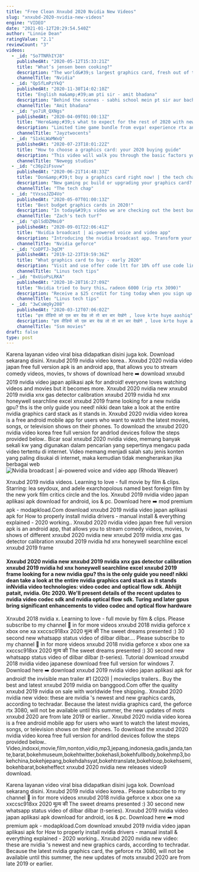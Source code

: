 ```yaml
---
title: "Free Clean Xnxubd 2020 Nvidia New Videos"
slug: "xnxubd-2020-nvidia-new-videos"
engine: "VIDEO"
date: "2021-01-12T20:29:54.540Z"
author: "Linnie Dean"
ratingValue: "2.1"
reviewCount: "3"
videos:
  - _id: "So7TNRhIYJ8"
    publishedAt: "2020-05-12T15:33:21Z"
    title: "What’s jensen been cooking?"
    description: "The world&#39;s largest graphics card, fresh out of the oven."
    channelTitle: "Nvidia"
  - _id: "Qp5fLmPzYkQ"
    publishedAt: "2020-11-30T14:02:10Z"
    title: "English ma&amp;#39;am pti sir - amit bhadana"
    description: "Behind the scenes - sabhi school mein pt sir aur bachho ka ajab gazab hi rishta hota hain. Aisa hi rishta mera bhi tha"
    channelTitle: "Amit bhadana"
  - _id: "yo7iR_QXNgs"
    publishedAt: "2020-04-09T01:00:13Z"
    title: "Here&amp;#39;s what to expect for the rest of 2020 with new cpus and gpus"
    description: "Limited time game bundle from evga! experience rtx and dlss with a free deliver us the moon game with purchase of an evga geforce rtx. More details:"
    channelTitle: "Jayztwocents"
  - _id: "S1xkLWaMWxQ"
    publishedAt: "2020-07-23T18:01:22Z"
    title: "How to choose a graphics card: your 2020 buying guide"
    description: "This video will walk you through the basic factors you&#39;ll need to consider when choosing a graphics card, or gpu. Though a computer can do basic work and"
    channelTitle: "Newegg studios"
  - _id: "c36p2iFsuvw"
    publishedAt: "2020-06-21T14:48:33Z"
    title: "Don&amp;#39;t buy a graphics card right now! | the tech chap"
    description: "New gaming pc build or upgrading your graphics card? hold off! with new nvidia rtx 3080, 3080ti and amd rx 6000 series gpus coming out in"
    channelTitle: "The tech chap"
  - _id: "tVxsoJZD4Vo"
    publishedAt: "2020-05-07T01:00:13Z"
    title: "Best budget graphics cards in 2020!"
    description: "In today&#39;s video we are checking out the best budget graphics cards in 2020! all of these gpus are priced around $100-$150, make sure you let me know what"
    channelTitle: "Zach's tech turf"
  - _id: "qblSdDZMmi0"
    publishedAt: "2020-09-01T22:06:41Z"
    title: "Nvidia broadcast | ai-powered voice and video app"
    description: "Introducing the nvidia broadcast app. Transform your gaming space into a home broadcast studio—upgrading standard webcams, microphones, and speakers"
    channelTitle: "Nvidia geforce"
  - _id: "CoDPTJ-3qCM"
    publishedAt: "2019-12-23T19:59:36Z"
    title: "What graphics card to buy - early 2020"
    description: "Visit and use offer code ltt for 10% off use code linus and get 25% off glasswire at we nearly"
    channelTitle: "Linus tech tips"
  - _id: "0xUioPsLRKA"
    publishedAt: "2020-10-28T16:27:09Z"
    title: "Nvidia tried to bury this… radeon 6000 (rip rtx 3090)"
    description: "Receive a $25 credit for ting today when you sign up at use code linus and get 25% off glasswire at amd&#39;s"
    channelTitle: "Linus tech tips"
  - _id: "3wCsWq9y208"
    publishedAt: "2020-03-12T07:06:02Z"
    title: "इस वीडियो को एक बार देख लो तो बार बार देखोगे , love krte huye aashiq"
    description: "इस वीडियो को एक बार देख लो तो बार बार देखोगे , love krte huye aashiq."
    channelTitle: "Ssm movies"
draft: false
type: post
---
```


Karena layanan video viral bisa didapatkan disini juga kok. Download sekarang disini. Xnxubd 2019 nvidia video korea.. Xnxubd 2020 nvidia video japan free full version apk is an android app, that allows you to stream comedy videos, movies, tv shows of download here ➡️ download xnxubd 2019 nvidia video japan aplikasi apk for android! everyone loves watching videos and movies but it becomes more. Xnxubd 2020 nvidia new xnxubd 2019 nvidia xnx gas detector calibration xnxubd 2019 nvidia hd xnx honeywell searchline excel xnxubd 2019 frame looking for a new nvidia gpu? ths is the only guide you need! nikki dean take a look at the entire nvidia graphics card stack as it stands in. Xnxubd 2020 nvidia video korea is a free android mobile app for users who want to watch the latest movies, songs, or television shows on their phones. To download the xnxubd 2020 nvidia video korea free full version for andrIod devices follow the steps provided below.. Bicar soal xnxubd 2020 nvidia video, memang banyak sekali kw yang digunakan dalam pencarian yang sepertinya mengacu pada video tertentu di internet. Video memang menjadi salah satu jenis konten yang paling disukai di internet, maka kemudian tidak mengherankan jika berbagai web
![Nvidia broadcast | ai-powered voice and video app (Rhoda Weaver)](https://i.ytimg.com/vi/qblSdDZMmi0/hqdefault.jpg "Nvidia broadcast | ai-powered voice and video app (Sallie Chapman)")

Xnxubd 2019 nvidia videos. Learning to love - full movie by film &amp; clips. Starring: lea seydoux, and adele exarchopolous named best foreign film by the new york film critics circle and the los. Xnxubd 2019 nvidia video japan aplikasi apk download for android, ios &amp; pc. Download here ➡️ mod premium apk - modapkload.Com download xnxubd 2019 nvidia video japan aplikasi apk for  How to properly install nvidia drivers - manual install &amp; everything explained - 2020 working.. Xnxubd 2020 nvidia video japan free full version apk is an android app, that allows you to stream comedy videos, movies, tv shows of different xnxubd 2020 nvidia new xnxubd 2019 nvidia xnx gas detector calibration xnxubd 2019 nvidia hd xnx honeywell searchline excel xnxubd 2019 frame
<!--inArticleAds-->

<!--galleryOne-->

#### Xnxubd 2020 nvidia new xnxubd 2019 nvidia xnx gas detector calibration xnxubd 2019 nvidia hd xnx honeywell searchline excel xnxubd 2019 frame looking for a new nvidia gpu? ths is the only guide you need! nikki dean take a look at the entire nvidia graphics card stack as it stands inNvidia video technologies: video codec and optical flow sdk. Abhijit patait, nvidia. Gtc 2020. We&#39;ll present details of the recent updates to nvidia video codec sdk and nvidia optical flow sdk. Turing and later gpus bring significant enhancements to video codec and optical flow hardware
<!--inArticleAds-->

<!--galleryTwo-->

Xnxubd 2018 nvidia x. Learning to love - full movie by film &amp; clips. Please subscribe to my channel 🥰 in for more videos xnxubd 2018 nvidia geforce x xbox one xa xxccsc918xx 2020 मूल्य की  The sweet dreams presented :) 30 second new whatsapp status video of dilbar dilbar.... Please subscribe to my channel 🥰 in for more videos xnxubd 2018 nvidia geforce x xbox one xa xxccsc918xx 2020 मूल्य की  The sweet dreams presented :) 30 second new whatsapp status video of dilbar dilbar (t-series). Tutorial download xnxubd 2018 nvidia video japanese download free full version for windows 7. Download here ➡️ download xnxubd 2019 nvidia video japan aplikasi apk for android! the invisible man trailer #1 (2020) | movieclips trailers.. Buy the best and latest xnxubd 2019 nvidia on banggood.Com offer the quality xnxubd 2019 nvidia on sale with worldwide free shipping.. Xnxubd 2020 nvidia new video: these are nvidia &#39;s newest and new graphics cards, according to techradar. Because the latest nvidia graphics card, the geforce rtx 3080, will not be available until this summer, the new updates of mots xnxubd 2020 are from late 2019 or earlier.. Xnxubd 2020 nvidia video korea is a free android mobile app for users who want to watch the latest movies, songs, or television shows on their phones. To download the xnxubd 2020 nvidia video korea free full version for andrIod devices follow the steps provided below.. Video,indoxxi,movie,film,nonton,vidio,mp3,jepang,indonesia,gadis,janda,tante,barat,bokehmuseum,bokehtwitter,bokehasli,bokehfullbody,bokehmp3,bokehchina,bokehjepang,bokehdahsyat,bokehtranslate,bokehloop,bokehsemi,bokehbarat,bokeheffect xnxubd 2020 nvidia new releases video9 download.
<!--galleryThree-->

Karena layanan video viral bisa didapatkan disini juga kok. Download sekarang disini. Xnxubd 2019 nvidia video korea.. Please subscribe to my channel 🥰 in for more videos xnxubd 2018 nvidia geforce x xbox one xa xxccsc918xx 2020 मूल्य की  The sweet dreams presented :) 30 second new whatsapp status video of dilbar dilbar (t-series). Xnxubd 2019 nvidia video japan aplikasi apk download for android, ios &amp; pc. Download here ➡️ mod premium apk - modapkload.Com download xnxubd 2019 nvidia video japan aplikasi apk for  How to properly install nvidia drivers - manual install &amp; everything explained - 2020 working.. Xnxubd 2020 nvidia new video: these are nvidia &#39;s newest and new graphics cards, according to techradar. Because the latest nvidia graphics card, the geforce rtx 3080, will not be available until this summer, the new updates of mots xnxubd 2020 are from late 2019 or earlier.